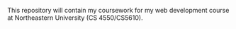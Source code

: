 This repository will contain my coursework for my web development course at Northeastern University (CS 4550/CS5610).

